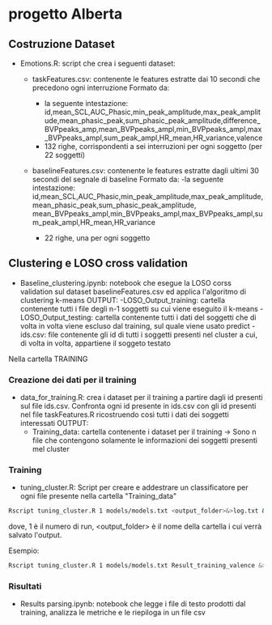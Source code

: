 # progetto Alberta

 ## Costruzione Dataset
 - Emotions.R: script che crea i seguenti dataset:
    - taskFeatures.csv: contenente le features estratte dai 10 secondi che precedono ogni interruzione 
      Formato da:
        - la seguente intestazione:
           id,mean_SCL,AUC_Phasic,min_peak_amplitude,max_peak_amplitude,mean_phasic_peak,sum_phasic_peak_amplitude,difference_BVPpeaks_amp,mean_BVPpeaks_ampl,min_BVPpeaks_ampl,max_BVPpeaks_ampl,sum_peak_ampl,HR_mean,HR_variance,valence
        - 132 righe, corrispondenti a sei interruzioni per ogni soggetto (per 22 soggetti)

    - baselineFeatures.csv: contenente le features estratte dagli ultimi 30 secondi del segnale di baseline
      Formato da:
        -la seguente intestazione: 
          id,mean_SCL,AUC_Phasic,min_peak_amplitude,max_peak_amplitude,mean_phasic_peak,sum_phasic_peak_amplitude, mean_BVPpeaks_ampl,min_BVPpeaks_ampl,max_BVPpeaks_ampl,sum_peak_ampl,HR_mean,HR_variance
        - 22 righe, una per ogni soggetto
 
 ## Clustering e LOSO cross validation
 - Baseline_clustering.ipynb: notebook che esegue la LOSO corss validation sul dataset baselineFeatures.csv ed applica l'algoritmo di clustering k-means
    OUTPUT:
      -LOSO_Output_training: cartella contenente tutti i file degli n-1 soggetti su cui viene eseguito il k-means
      -LOSO_Output_testing: cartella contenente tutti i dati del soggetti che di volta in volta viene escluso dal training, sul quale viene usato predict
      -ids.csv: file contenente gli id di tutti i soggetti presenti nel cluster a cui, di volta in volta, appartiene il soggeto testato

Nella cartella TRAINING 
### Creazione dei dati per il training 
  
  - data_for_training.R: crea i dataset per il training a partire dagli id presenti sul file ids.csv. Confronta ogni id presente in ids.csv con gli id presenti nel file
                         taskFeatures.R ricostruendo così tutti i dati dei soggetti interessati
     OUTPUT:
      - Training_data: cartella contenente i dataset per il training -> Sono n file che contengono solamente le informazioni dei soggetti presenti mel cluster

### Training
  - tuning_cluster.R: Script per creare e addestrare un classificatore per ogni file presente nella cartella "Training_data"
   
```bash
Rscript tuning_cluster.R 1 models/models.txt <output_folder>&>log.txt &
```
dove, 1 è il numero di run, <output_folder> è il nome della cartella i cui verrà salvato l'output. 

Esempio:    
```bash
Rscript tuning_cluster.R 1 models/models.txt Result_training_valence &>training_valence.txt &
```

### Risultati
  - Results parsing.ipynb: notebook che legge i file di testo prodotti dal training, analizza le metriche e le riepiloga in un file csv      